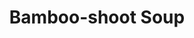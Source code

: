 ---
title: 'Bamboo-shoot Soup'
thumbnail: 'https://acnhcdn.com/2.0/CookingIcon/FtrSoupBambooshootCropped.png'
ingredients:
  -
    id: 'bambooShoot'
    type: 'crop'
    quantity: 1
layout: '../../layouts/RecipeDetail.astro'
---